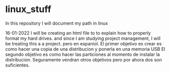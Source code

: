 # linux_stuff
In this repository I will document my path in linux

16-01-2022 I will be creating an html file to to explain how to properly format my hard drives.
    and since I am studying project management, I will be treating this a a project. pero en espaniol.
    El primer objetivo es crear es como hacer una copia de una distribucion y ponerla en una memoria USB
    El segundo objetivo es como hacer las particiones al momento de instalar la distribucion.
    Seguramente vendran otros objetivos pero por ahora dos son suficientes.

